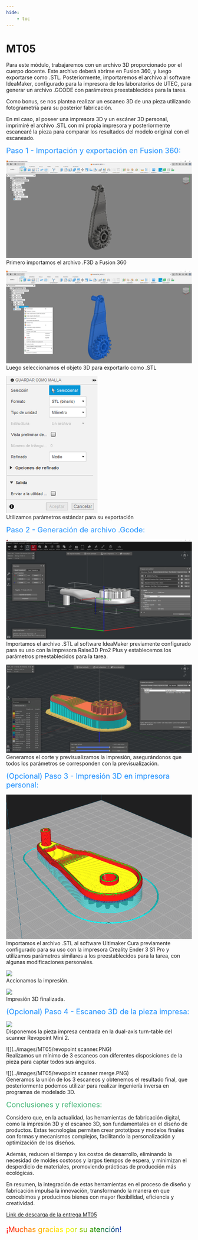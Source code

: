```yaml
---
hide:
    - toc
---
```


# MT05

Para este módulo, trabajaremos con un archivo 3D proporcionado por el cuerpo docente. Este archivo deberá abrirse en Fusion 360, y luego exportarse como .STL. Posteriormente, importaremos el archivo al software IdeaMaker, configurado para la impresora de los laboratorios de UTEC, para generar un archivo .GCODE con parámetros preestablecidos para la tarea.

Como bonus, se nos plantea realizar un escaneo 3D de una pieza utilizando fotogrametría para su posterior fabricación.

En mi caso, al poseer una impresora 3D y un escáner 3D personal, imprimiré el archivo .STL con mi propia impresora y posteriormente escanearé la pieza para comparar los resultados del modelo original con el escaneado.

<span style="font-size: 20px ; color: dodgerblue">Paso 1 - Importación y exportación en Fusion 360:</span>

![](../images/MT05/importacionstl.png)<br>
Primero importamos el archivo .F3D a Fusion 360

![](../images/MT05/importacionstl2.png)<br>
Luego seleccionamos el objeto 3D para exportarlo como .STL

![](../images/MT05/exportacionstl.png)<br>
Utilizamos parámetros estándar para su exportación

<span style="font-size: 20px ; color: dodgerblue">Paso 2 - Generación de archivo .Gcode:</span>

![](../images/MT05/IdeaMaker.PNG)<br>
Importamos el archivo .STL al software IdeaMaker previamente configurado para su uso con la impresora Raise3D Pro2 Plus y establecemos los parámetros preestablecidos para la tarea.

![](../images/MT05/IdeaMaker2.PNG)<br>
Generamos el corte y previsualizamos la impresión, asegurándonos que todos los parámetros se corresponden con la previsualización.

<span style="font-size: 20px ; color: dodgerblue">(Opcional) Paso 3 - Impresión 3D en impresora personal:</span>

![](../images/MT05/cura.PNG)<br>
Importamos el archivo .STL al software Ultimaker Cura previamente configurado para su uso con la impresora Creality Ender 3 S1 Pro y utilizamos parámetros similares a los preestablecidos para la tarea, con algunas modificaciones personales.

![](../images/MT05/impresion1.PNG)<br>
Accionamos la impresión.

![](../images/MT05/impresion2.PNG)<br>
Impresión 3D finalizada.

<span style="font-size: 20px ; color: dodgerblue">(Opcional) Paso 4 - Escaneo 3D de la pieza impresa:</span>

![](../images/MT05/Scanneo1.PNG)<br>
Disponemos la pieza impresa centrada en la dual-axis turn-table del scanner Revopoint Mini 2.

![](../images/MT05/revopoint scanner.PNG)<br>
Realizamos un mínimo de 3 escaneos con diferentes disposiciones de la pieza para captar todos sus ángulos.

![](../images/MT05/revopoint scanner merge.PNG)<br>
Generamos la unión de los 3 escaneos y obtenemos el resultado final, que posteriormente podemos utilizar para realizar ingeniería inversa en programas de modelado 3D.

<span style="font-size: 20px ; color: mediumseagreen">Conclusiones y reflexiones:</span>

Considero que, en la actualidad, las herramientas de fabricación digital, como la impresión 3D y el escaneo 3D, son fundamentales en el diseño de productos. Estas tecnologías permiten crear prototipos y modelos finales con formas y mecanismos complejos, facilitando la personalización y optimización de los diseños.

Además, reducen el tiempo y los costos de desarrollo, eliminando la necesidad de moldes costosos y largos tiempos de espera, y minimizan el desperdicio de materiales, promoviendo prácticas de producción más ecológicas.

En resumen, la integración de estas herramientas en el proceso de diseño y fabricación impulsa la innovación, transformando la manera en que concebimos y producimos bienes con mayor flexibilidad, eficiencia y creatividad.

[Link de descarga de la entrega MT05](https://drive.google.com/file/d/182S4ZmkxVGvPr-QpiXp1kFIvlmd8Sz4P/view?usp=drive_link)

<p style="font-size: 20px"; class="rainbow">¡Muchas gracias por su atención!</p>

<meta charset="UTF-8">
    <meta name="viewport" content="width=device-width, initial-scale=1.0">
    <title>Texto Arcoíris</title>
    <style>
        .rainbow {
            background: linear-gradient(to right, red, orange, yellow, green, blue, indigo, violet);
            color: transparent;
            background-clip: text;
        }
    </style>